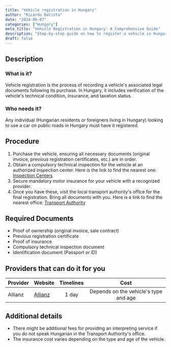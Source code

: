```yaml
---
title: "Vehicle registration in Hungary"
author: "Ricardo Batista"
date: "2024-06-07"
categories: ["Hungary"]
meta_title: "Vehicle Registration in Hungary: A Comprehensive Guide"
description: "Step-by-step guide on how to register a vehicle in Hungary"
draft: false
---
```


## Description
### What is it?
Vehicle registration is the process of recording a vehicle's associated legal documents following its purchase. In Hungary, it includes verification of the vehicle's technical condition, insurance, and taxation status.
### Who needs it?
Any individual (Hungarian residents or foreigners living in Hungary) looking to use a car on public roads in Hungary must have it registered.

## Procedure
1. Purchase the vehicle, ensuring all necessary documents (original invoice, previous registration certificates, etc.) are in order.
2. Obtain a compulsory technical inspection for the vehicle at an authorized inspection center. Here is the link to find the nearest one: [Inspection Centers](http://www.nkh.gov.hu/web/english/driving-licence)
3. Secure mandatory motor insurance for your vehicle with a recognized provider.
4. Once you have these, visit the local transport authority's office for the final registration. Bring all documents with you. Here is a link to find the nearest office: [Transport Authority](http://www.nkh.gov.hu/web/english/contact)

## Required Documents
- Proof of ownership (original invoice, sale contract)
- Previous registration certificate
- Proof of insurance
- Compulsory technical inspection document
- Identification document (Passport or ID)

## Providers that can do it for you
| Provider        |     Website                    |   Timelines    | Cost         |
| --------------- | ---------------                      |  :-------------: | :-------------: |
| Allianz            |  [Allianz](https://www.allianz.hu) |      1 day         |       Depends on the vehicle's type and age |

## Additional details
- There might be additional fees for providing an interpreting service if you do not speak Hungarian in the Transport Authority's office.
- The insurance cost varies depending on the type and age of the vehicle.